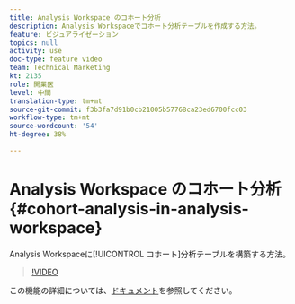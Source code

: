 ```yaml
---
title: Analysis Workspace のコホート分析
description: Analysis Workspaceでコホート分析テーブルを作成する方法。
feature: ビジュアライゼーション
topics: null
activity: use
doc-type: feature video
team: Technical Marketing
kt: 2135
role: 開業医
level: 中間
translation-type: tm+mt
source-git-commit: f3b3fa7d91b0cb21005b57768ca23ed6700fcc03
workflow-type: tm+mt
source-wordcount: '54'
ht-degree: 38%

---
```



# Analysis Workspace のコホート分析 {#cohort-analysis-in-analysis-workspace}

Analysis Workspaceに[!UICONTROL コホート]分析テーブルを構築する方法。

>[!VIDEO](https://video.tv.adobe.com/v/23990/?quality=12)

この機能の詳細については、[ドキュメント](https://marketing.adobe.com/resources/help/ja_JP/analytics/analysis-workspace/cohort_analysis.html)を参照してください。

